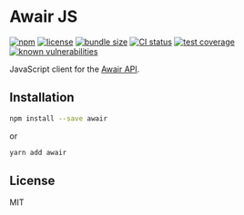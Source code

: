 # Awair JS

[![npm](https://img.shields.io/npm/v/awair.svg)](https://www.npmjs.com/package/awair)
[![license](https://img.shields.io/npm/l/awair.svg)](https://github.com/dguo/awair/blob/main/LICENSE.txt)
[![bundle size](https://img.shields.io/bundlephobia/minzip/awair)](https://bundlephobia.com/result?p=awair)
[![CI status](https://github.com/dguo/awair-js/workflows/CI/badge.svg)](https://github.com/dguo/awair-js/actions?query=branch%3Amain)
[![test coverage](https://codecov.io/gh/dguo/awair-js/branch/main/graph/badge.svg)](https://codecov.io/gh/dguo/awair-js)
[![known vulnerabilities](https://snyk.io/test/github/dguo/awair-js/badge.svg?targetFile=package.json)](https://snyk.io/test/github/dguo/awair-js?targetFile=package.json)

JavaScript client for the [Awair API](https://docs.developer.getawair.com/).

## Installation

```sh
npm install --save awair
```

or

```sh
yarn add awair
```

## License

MIT
